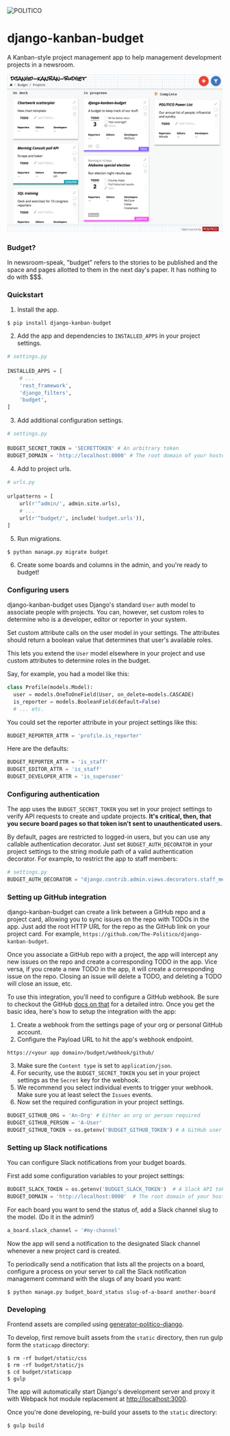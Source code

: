 ![POLITICO](https://rawgithub.com/The-Politico/src/master/images/logo/badge.png)

# django-kanban-budget

A Kanban-style project management app to help management development projects in a newsroom.

<img src="preview.png" width="600" />

### Budget?

In newsroom-speak, "budget" refers to the stories to be published and the space and pages allotted to them in the next day's paper. It has nothing to do with $$$.

### Quickstart

1. Install the app.

  ```
  $ pip install django-kanban-budget
  ```

2. Add the app and dependencies to `INSTALLED_APPS` in your project settings.

  ```python
  # settings.py

  INSTALLED_APPS = [
      # ...
      'rest_framework',
      'django_filters',
      'budget',
  ]
  ```
3. Add additional configuration settings.

  ```python
  # settings.py

  BUDGET_SECRET_TOKEN = 'SECRETTOKEN' # An arbitrary token
  BUDGET_DOMAIN = 'http://localhost:8000' # The root domain of your hosted project
  ```

4. Add to project urls.

  ```python
  # urls.py

  urlpatterns = [
      url(r'^admin/', admin.site.urls),
      # ...
      url(r'^budget/', include('budget.urls')),
  ]
  ```

5. Run migrations.

  ```
  $ python manage.py migrate budget
  ```

6. Create some boards and columns in the admin, and you're ready to budget!


### Configuring users

django-kanban-budget uses Django's standard `User` auth model to associate people with projects. You can, however, set custom roles to determine who is a developer, editor or reporter in your system.

Set custom attribute calls on the user model in your settings. The attributes should return a boolean value that determines that user's available roles.

This lets you extend the `User` model elsewhere in your project and use custom attributes to determine roles in the budget.

Say, for example, you had a model like this:

```python
class Profile(models.Model):
  user = models.OneToOneField(User, on_delete=models.CASCADE)
  is_reporter = models.BooleanField(default=False)
  # ... etc.
```

You could set the reporter attribute in your project settings like this:

```python
BUDGET_REPORTER_ATTR = 'profile.is_reporter'
```

Here are the defaults:

```python
BUDGET_REPORTER_ATTR = 'is_staff'
BUDGET_EDITOR_ATTR = 'is_staff'
BUDGET_DEVELOPER_ATTR = 'is_superuser'
```

### Configuring authentication

The app uses the `BUDGET_SECRET_TOKEN` you set in your project settings to verify API requests to create and update projects. **It's critical, then, that you secure board pages so that token isn't sent to unauthenticated users.**

By default, pages are restricted to logged-in users, but you can use any callable authentication decorator. Just set `BUDGET_AUTH_DECORATOR` in your project settings to the string module path of a valid authentication decorator. For example, to restrict the app to staff members:

```python
# settings.py
BUDGET_AUTH_DECORATOR = "django.contrib.admin.views.decorators.staff_member_required"
```

### Setting up GitHub integration

django-kanban-budget can create a link between a GitHub repo and a project card, allowing you to sync issues on the repo with TODOs in the app. Just add the root HTTP URL for the repo as the GitHub link on your project card. For example, `https://github.com/The-Politico/django-kanban-budget`.

Once you associate a GitHub repo with a project, the app will intercept any new issues on the repo and create a corresponding TODO in the app. Vice versa, if you create a new TODO in the app, it will create a corresponding issue on the repo. Closing an issue will delete a TODO, and deleting a TODO will close an issue, etc.

To use this integration, you'll need to configure a GitHub webhook. Be sure to checkout the GitHub [docs on that](https://developer.github.com/webhooks/) for a detailed intro. Once you get the basic idea, here's how to setup the integration with the app:

1. Create a webhook from the settings page of your org or personal GitHub account.
2. Configure the Payload URL to hit the app's webhook endpoint.
  ```
  https://<your app domain>/budget/webhook/github/
  ```
3. Make sure the `Content type` is set to `application/json`.
4. For security, use the `BUDGET_SECRET_TOKEN` you set in your project settings as the `Secret` key for the webhook.
5. We recommend you select individual events to trigger your webhook. Make sure you at least select the `Issues` events.
6. Now set the required configuration in your project settings.
  ```python
  BUDGET_GITHUB_ORG = 'An-Org' # Either an org or person required
  BUDGET_GITHUB_PERSON = 'A-User'
  BUDGET_GITHUB_TOKEN = os.getenv('BUDGET_GITHUB_TOKEN') # A GitHub user API token
  ```

### Setting up Slack notifications

You can configure Slack notifications from your budget boards.

First add some configuration variables to your project settings:

```python
BUDGET_SLACK_TOKEN = os.getenv('BUDGET_SLACK_TOKEN')  # A Slack API token
BUDGET_DOMAIN = 'http://localhost:8000'  # The root domain of your hosted app
```

For each board you want to send the status of, add a Slack channel slug to the model. (Do it in the admin!)

```python
a_board.slack_channel = '#my-channel'
```

Now the app will send a notification to the designated Slack channel whenever a new project card is created.

To periodically send a notification that lists all the projects on a board, configure a process on your server to call the Slack notification management command with the slugs of any board you want:

```
$ python manage.py budget_board_status slug-of-a-board another-board
```

### Developing

Frontend assets are compiled using  [generator-politico-django](http://generator-politico-django.readthedocs.io/en/latest/).

To develop, first remove built assets from the `static` directory, then run gulp form the `staticapp` directory:

```
$ rm -rf budget/static/css
$ rm -rf budget/static/js
$ cd budget/staticapp
$ gulp
```

The app will automatically start Django's development server and proxy it with Webpack hot module replacement at [http://localhost:3000](http://localhost:3000).

Once you're done developing, re-build your assets to the `static` directory:

```
$ gulp build
```
